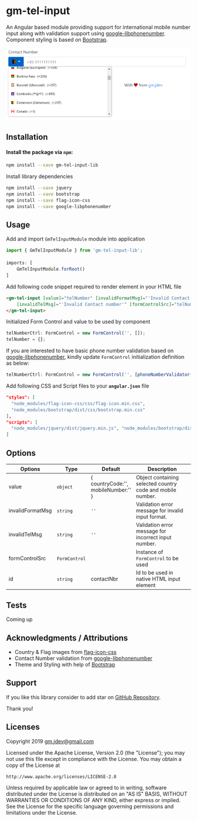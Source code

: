 # gm-tel-input

An Angular based module providing support for international mobile number input along with validation support using [google-libphonenumber](https://www.npmjs.com/package/google-libphonenumber). Component styling is based on [Bootstrap](https://github.com/twbs/bootstrap).  

![alt](readme-assets/screen-shot-1.png)

## Installation

#### Install the package via `npm`:

```sh
npm install --save gm-tel-input-lib
```

Install library dependencies

```sh
npm install --save jquery
npm install --save bootstrap
npm install --save flag-icon-css
npm install --save google-libphonenumber
```

## Usage
Add and import ```GmTelInputModule``` module into application

```javascript
import { GmTelInputModule } from 'gm-tel-input-lib';

imports: [
    GmTelInputModule.forRoot()
]
```

Add following code snippet required to render element in your HTML file
```html
<gm-tel-input [value]="telNumber" [invalidFormatMsg]="'Invalid Contact number format'" 
    [invalidTelMsg]="'Invalid Contact number'" [formControlSrc]="telNumberCtrl" [id]="contactNbr">
</gm-tel-input>
```
Initialized Form Control and value to be used by component
```javascript
telNumberCtrl: FormControl = new FormControl('', []);
telNumber = {};
```

If you are interested to have basic phone number validation based on [google-libphonenumber](https://www.npmjs.com/package/google-libphonenumber), kindly update ```FormControl``` initialization definition as below:
```javascript
telNumberCtrl: FormControl = new FormControl('', [phoneNumberValidator()]);
```

Add following CSS and Script files to your **`angular.json`** file

```json
"styles": [
  "node_modules/flag-icon-css/css/flag-icon.min.css",
  "node_modules/bootstrap/dist/css/bootstrap.min.css"
],
"scripts": [
  "node_modules/jquery/dist/jquery.min.js", "node_modules/bootstrap/dist/js/bootstrap.bundle.js",
]
```

## Options

| Options          | Type              | Default                                      | Description                                                |
| ---------------- | ----------------- | -------------------------------------------- | ---------------------------------------------------------- |
| value            | ```object```      | {<br>countryCode:'',<br>mobileNumber:''<br>} | Object containing selected country code and mobile number. |
| invalidFormatMsg | ```string```      | ```''```                                     | Validation error message for invalid input format.         |
| invalidTelMsg    | ```string```      | ```''```                                     | Validation error message for incorrect input number.       |
| formControlSrc   | ```FormControl``` |                                              | Instance of ```FormControl``` to be used                   |
| id               | ```string```      | contactNbr                                   | Id to be used in native HTML input element                 |

## Tests
Coming up

## Acknowledgments / Attributions
- Country & Flag images from [flag-icon-css](https://github.com/lipis/flag-icon-css) 
- Contact Number validation from [google-libphonenumber](https://www.npmjs.com/package/google-libphonenumber)
- Theme and Styling with help of [Bootstrap](https://github.com/twbs/bootstrap)

## Support

If you like this library consider to add star on [GitHub Repository](https://github.com/gmjdev/gm-tel-input).

Thank you!

## Licenses

Copyright 2019 gm.jdev@gmail.com

Licensed under the Apache License, Version 2.0 (the "License");
you may not use this file except in compliance with the License.
You may obtain a copy of the License at

    http://www.apache.org/licenses/LICENSE-2.0

Unless required by applicable law or agreed to in writing, software
distributed under the License is distributed on an "AS IS" BASIS,
WITHOUT WARRANTIES OR CONDITIONS OF ANY KIND, either express or implied.
See the License for the specific language governing permissions and
limitations under the License.